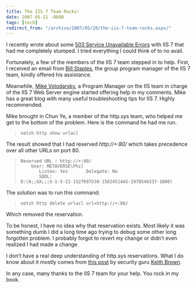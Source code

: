 ```yaml
---
title: The IIS 7 Team Rocks!
date: 2007-05-21 -0800
tags: [tech]
redirect_from: "/archive/2007/05/20/the-iis-7-team-rocks.aspx/"
---
```


I recently wrote about some [503 Service Unavailable
Errors](https://haacked.com/archive/2007/05/18/service-unavailable-errors-in-iis-7-are-killing-me.aspx "Service Unavailable in IIS 7")
with IIS 7 that had me completely stumped. I tried everything I could
think of to no avail.

Fortunately, a few of the members of the IIS 7 team stepped in to help.
First, I received an email from [Bill
Staples](http://blogs.iis.net/bills/ "Bill Staples"), the group program
manager of the IIS 7 team, kindly offered his assistance.

Meanwhile, [Mike
Volodarsky](http://mvolo.com/blogs/serverside/ "Mike Volodarsky"), a
Program Manager on the IIS team in charge of the IIS 7 Web Server engine
started offering help in my comments. Mike has a great blog with many
useful troubleshooting tips for IIS 7. Highly recommended.

Mike brought in Chun Ye, a member of the http.sys team, who helped me
get to the bottom of the problem. Here is the command he had me run.

> `netsh http show urlacl`

The result showed that I had reserved *http://+:80/* which takes
precedence over all other URLs on port 80.

>     Reserved URL : http://+:80/
>         User: METAVERSE\Phil
>            Listen: Yes       Delegate: No
>            SDDL:
>     D:(A;;GX;;;S-1-5-21-1527697538-1582451445-1978546337-1000) 

The solution was to run this command:

> `netsh http delete urlacl url=http://+:80/`

Which removed the reservation.

To be honest, I have no idea why that reservation exists. Most likely it
was something dumb I did a long time ago trying to debug some other long
forgotten problem. I probably forgot to revert my change or didn’t even
realized I had made a change.

I don’t have a real deep understanding of http.sys reservations. What I
do know about it mostly comes from [this
post](http://pluralsight.com/blogs/keith/archive/2007/04/01/46636.aspx "Http Reservations")
by security guru [Keith
Brown](http://pluralsight.com/blogs/keith/ "Keith Brown").

In any case, many thanks to the IIS 7 team for your help. You rock in my
book.

